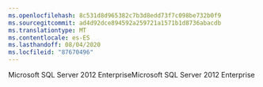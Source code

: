 ```yaml
---
ms.openlocfilehash: 8c531d8d965382c7b3d8edd73f7c098be732b0f9
ms.sourcegitcommit: ad4d92dce894592a259721a1571b1d8736abacdb
ms.translationtype: MT
ms.contentlocale: es-ES
ms.lasthandoff: 08/04/2020
ms.locfileid: "87670496"
---
```

<span data-ttu-id="a4e33-101">Microsoft SQL Server 2012 Enterprise</span><span class="sxs-lookup"><span data-stu-id="a4e33-101">Microsoft SQL Server 2012 Enterprise</span></span>
